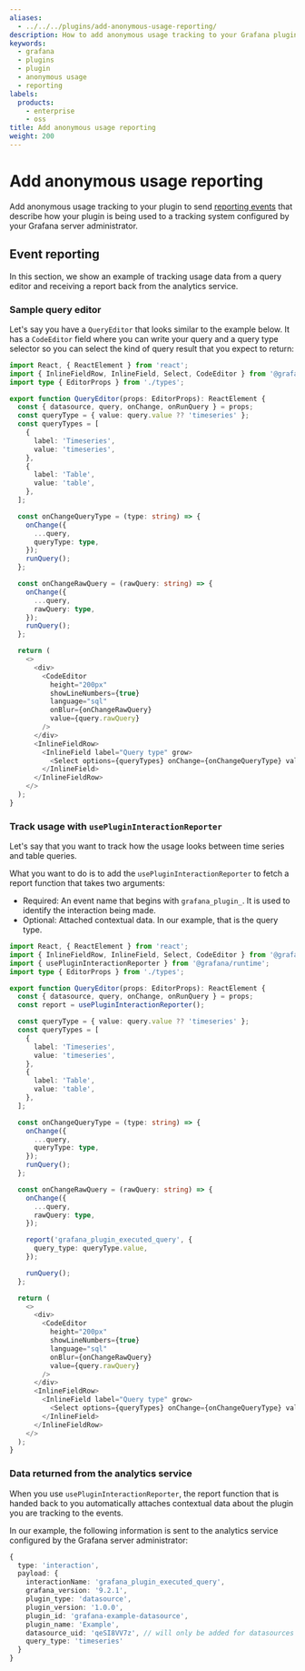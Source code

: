 ```yaml
---
aliases:
  - ../../../plugins/add-anonymous-usage-reporting/
description: How to add anonymous usage tracking to your Grafana plugin.
keywords:
  - grafana
  - plugins
  - plugin
  - anonymous usage
  - reporting
labels:
  products:
    - enterprise
    - oss
title: Add anonymous usage reporting
weight: 200
---
```


# Add anonymous usage reporting

Add anonymous usage tracking to your plugin to send [reporting events](https://grafana.com/docs/grafana/latest/setup-grafana/configure-grafana#reporting_enabled) that describe how your plugin is being used to a tracking system configured by your Grafana server administrator.

## Event reporting

In this section, we show an example of tracking usage data from a query editor and receiving a report back from the analytics service.

### Sample query editor

Let's say you have a `QueryEditor` that looks similar to the example below. It has a `CodeEditor` field where you can write your query and a query type selector so you can select the kind of query result that you expect to return:

```ts
import React, { ReactElement } from 'react';
import { InlineFieldRow, InlineField, Select, CodeEditor } from '@grafana/ui';
import type { EditorProps } from './types';

export function QueryEditor(props: EditorProps): ReactElement {
  const { datasource, query, onChange, onRunQuery } = props;
  const queryType = { value: query.value ?? 'timeseries' };
  const queryTypes = [
    {
      label: 'Timeseries',
      value: 'timeseries',
    },
    {
      label: 'Table',
      value: 'table',
    },
  ];

  const onChangeQueryType = (type: string) => {
    onChange({
      ...query,
      queryType: type,
    });
    runQuery();
  };

  const onChangeRawQuery = (rawQuery: string) => {
    onChange({
      ...query,
      rawQuery: type,
    });
    runQuery();
  };

  return (
    <>
      <div>
        <CodeEditor
          height="200px"
          showLineNumbers={true}
          language="sql"
          onBlur={onChangeRawQuery}
          value={query.rawQuery}
        />
      </div>
      <InlineFieldRow>
        <InlineField label="Query type" grow>
          <Select options={queryTypes} onChange={onChangeQueryType} value={queryType} />
        </InlineField>
      </InlineFieldRow>
    </>
  );
}
```

### Track usage with `usePluginInteractionReporter`

Let's say that you want to track how the usage looks between time series and table queries.

What you want to do is to add the `usePluginInteractionReporter` to fetch a report function that takes two arguments:

- Required: An event name that begins with `grafana_plugin_`. It is used to identify the interaction being made.
- Optional: Attached contextual data. In our example, that is the query type.

```ts
import React, { ReactElement } from 'react';
import { InlineFieldRow, InlineField, Select, CodeEditor } from '@grafana/ui';
import { usePluginInteractionReporter } from '@grafana/runtime';
import type { EditorProps } from './types';

export function QueryEditor(props: EditorProps): ReactElement {
  const { datasource, query, onChange, onRunQuery } = props;
  const report = usePluginInteractionReporter();

  const queryType = { value: query.value ?? 'timeseries' };
  const queryTypes = [
    {
      label: 'Timeseries',
      value: 'timeseries',
    },
    {
      label: 'Table',
      value: 'table',
    },
  ];

  const onChangeQueryType = (type: string) => {
    onChange({
      ...query,
      queryType: type,
    });
    runQuery();
  };

  const onChangeRawQuery = (rawQuery: string) => {
    onChange({
      ...query,
      rawQuery: type,
    });

    report('grafana_plugin_executed_query', {
      query_type: queryType.value,
    });

    runQuery();
  };

  return (
    <>
      <div>
        <CodeEditor
          height="200px"
          showLineNumbers={true}
          language="sql"
          onBlur={onChangeRawQuery}
          value={query.rawQuery}
        />
      </div>
      <InlineFieldRow>
        <InlineField label="Query type" grow>
          <Select options={queryTypes} onChange={onChangeQueryType} value={queryType} />
        </InlineField>
      </InlineFieldRow>
    </>
  );
}
```

### Data returned from the analytics service

When you use `usePluginInteractionReporter`, the report function that is handed back to you automatically attaches contextual data about the plugin you are tracking to the events.

In our example, the following information is sent to the analytics service configured by the Grafana server administrator:

```ts
{
  type: 'interaction',
  payload: {
    interactionName: 'grafana_plugin_executed_query',
    grafana_version: '9.2.1',
    plugin_type: 'datasource',
    plugin_version: '1.0.0',
    plugin_id: 'grafana-example-datasource',
    plugin_name: 'Example',
    datasource_uid: 'qeSI8VV7z', // will only be added for datasources
    query_type: 'timeseries'
  }
}
```
